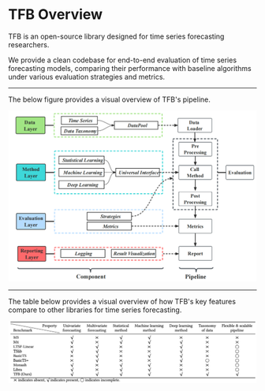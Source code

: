 # TFB Overview

TFB is an open-source library designed for time series forecasting researchers.

We provide a clean codebase for end-to-end evaluation of time series forecasting models, comparing their performance with baseline algorithms under various evaluation strategies and metrics.

------

The below figure provides a visual overview of TFB's pipeline.

![](../figures/Pipeline.png)

------

The table below provides a visual overview of how TFB's key features compare to other libraries for time series forecasting.

![](../figures/Comparison_with_Related_Libraries.png)
